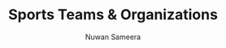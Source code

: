---
is_programmatic_layout_5: true
draft: false
title: Sports Teams & Organizations
snippet: Sports Teams & Organizations
image:
  src: /images/pseo/best-work-management-tools-for-sports-teams-&-organizations.jpg
  alt: sports teams & organizations, task management, resource management, productivity
publishDate: 2024-12-21
category: ""
author: Nuwan Sameera
tags:
  - sportsteams&organizations
  - Tips
  - Open-Source
  - Team
content_01: |
    The sports teams and organizations industry is dynamic and competitive, where teams must coordinate numerous events, player schedules, and fan engagements simultaneously. Effective task management tools are vital for success in this industry, as they streamline operations, enhance communication, and ensure that all stakeholders are aligned towards achieving their goals.',
content_02: |
    Sports organizations rely on Worklenz to manage schedules, track progress, and improve team collaboration.
description: Discover the best work management tools for sports teams & organizations including WorkLenz, designed for your specific needs.
related: [best-work-management-tools-for-sports-management, best-work-management-tools-for-event-planning, best-work-management-tools-for-hospitality, best-work-management-tools-for-entertainment-venues]
---